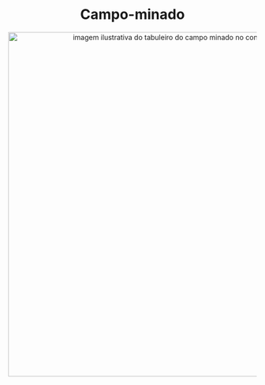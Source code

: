 # <h1 align="center">Campo-minado</h1>

<p align="center">
     <img alt="imagem ilustrativa do tabuleiro do campo minado no console do java" src="https://user-images.githubusercontent.com/112354693/221979164-dd2dc1eb-667a-45a2-8a6a-8ffd49b44774.png" width="700">
</p>
